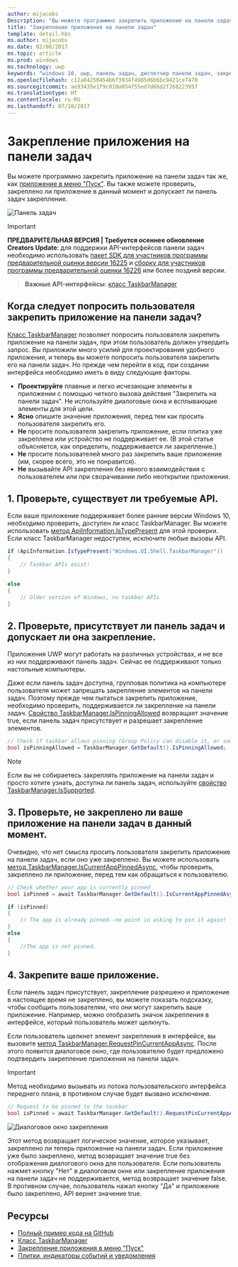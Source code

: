 ```yaml
---
author: mijacobs
Description: "Вы можете программно закрепить приложение на панели задач и проверить, закреплено ли оно в данный момент."
title: "Закрепление приложения на панели задач"
template: detail.hbs
ms.author: mijacobs
ms.date: 02/08/2017
ms.topic: article
ms.prod: windows
ms.technology: uwp
keywords: "windows 10, uwp, панель задач, диспетчер панели задач, закрепление на панели задач, основная плитка"
ms.openlocfilehash: c12a84250454b6f3934f4985d6b6bc9421ce7470
ms.sourcegitcommit: ae93435e1f9c010a054f55ed7d6bd2f268223957
ms.translationtype: HT
ms.contentlocale: ru-RU
ms.lasthandoff: 07/10/2017
---
```

# <a name="pin-your-app-to-the-taskbar"></a>Закрепление приложения на панели задач

Вы можете программно закрепить приложение на панели задач так же, как [приложение в меню "Пуск"](tiles-and-notifications-primary-tile-apis.md). Вы также можете проверить, закреплено ли приложение в данный момент и допускает ли панель задач закрепление. 

![Панель задач](images/taskbar/taskbar.png)

> [!IMPORTANT]
> **ПРЕДВАРИТЕЛЬНАЯ ВЕРСИЯ | Требуется осеннее обновление Creators Update**: для поддержки API-интерфейсов панели задач необходимо использовать [пакет SDK для участников программы предварительной оценки версии 16225](https://www.microsoft.com/en-us/software-download/windowsinsiderpreviewSDK) и [сборку для участников программы предварительной оценки 16226](https://blogs.windows.com/windowsexperience/2017/06/21/announcing-windows-10-insider-preview-build-16226-pc/) или более поздней версии.

> **Важные API-интерфейсы**: [класс TaskbarManager](https://docs.microsoft.com/uwp/api/windows.ui.shell.taskbarmanager) 


## <a name="when-should-you-ask-the-user-to-pin-your-app-to-the-taskbar"></a>Когда следует попросить пользователя закрепить приложение на панели задач? 

[Класс TaskbarManager](https://docs.microsoft.com/uwp/api/windows.ui.shell.taskbarmanager) позволяет попросить пользователя закрепить приложение на панели задач, при этом пользователь должен утвердить запрос. Вы приложили много усилий для проектирования удобного приложения, и теперь вы можете попросить пользователя закрепить его на панели задач. Но прежде чем перейти в код, при создании интерфейса необходимо иметь в виду следующие факторы.

* **Проектируйте** плавные и легко исчезающие элементы в приложении с помощью четкого вызова действия "Закрепить на панели задач". Не используйте диалоговые окна и всплывающие элементы для этой цели. 
* **Ясно** опишите значение приложения, перед тем как просить пользователя закрепить его.
* **Не** просите пользователя закрепить приложение, если плитка уже закреплена или устройство не поддерживает ее. (В этой статье объясняется, как определить, поддерживается ли закрепление.)
* **Не** просите пользователей много раз закрепить ваше приложение (им, скорее всего, это не понравится).
* **Не** вызывайте API закрепления без явного взаимодействия с пользователем или при сворачивании либо неоткрытии приложения.


## <a name="1-check-whether-the-required-apis-exist"></a>1. Проверьте, существует ли требуемые API.

Если ваше приложение поддерживает более ранние версии Windows 10, необходимо проверить, доступен ли класс TaskbarManager. Вы можете использовать [метод ApiInformation.IsTypePresent](https://docs.microsoft.com/en-us/uwp/api/windows.foundation.metadata.apiinformation#Windows_Foundation_Metadata_ApiInformation_IsTypePresent_System_String_) для этой проверки. Если класс TaskbarManager недоступен, исключите любые вызовы API.

```csharp
if (ApiInformation.IsTypePresent("Windows.UI.Shell.TaskbarManager"))
{
    // Taskbar APIs exist!
}

else
{
    // Older version of Windows, no taskbar APIs
}
```


## <a name="2-check-whether-taskbar-is-present-and-allows-pinning"></a>2. Проверьте, присутствует ли панель задач и допускает ли она закрепление.

Приложения UWP могут работать на различных устройствах, и не все из них поддерживают панель задач. Сейчас ее поддерживают только настольные компьютеры. 

Даже если панель задач доступна, групповая политика на компьютере пользователя может запрещать закрепление элементов на панели задач. Поэтому прежде чем пытаться закрепить приложение, необходимо проверить, поддерживается ли закрепление на панели задач. [Свойство TaskbarManager.IsPinningAllowed](https://docs.microsoft.com/uwp/api/windows.ui.shell.taskbarmanager#Windows_UI_Shell_TaskbarManager_IsPinningAllowed) возвращает значение true, если панель задач присутствует и разрешает закрепление элементов. 

```csharp
// Check if taskbar allows pinning (Group Policy can disable it, or some device families don't have taskbar)
bool isPinningAllowed = TaskbarManager.GetDefault().IsPinningAllowed;
```

> [!NOTE]
> Если вы не собираетесь закреплять приложение на панели задач и просто хотите узнать, доступна ли панель задач, используйте [свойство TaskbarManager.IsSupported](https://docs.microsoft.com/uwp/api/windows.ui.shell.taskbarmanager#Windows_UI_Shell_TaskbarManager_IsSupported).


## <a name="3-check-whether-your-app-is-currently-pinned-to-the-taskbar"></a>3. Проверьте, не закреплено ли ваше приложение на панели задач в данный момент.

Очевидно, что нет смысла просить пользователя закрепить приложение на панели задач, если оно уже закреплено. Вы можете использовать [метод TaskbarManager.IsCurrentAppPinnedAsync](https://docs.microsoft.com/uwp/api/windows.ui.shell.taskbarmanager#Windows_UI_Shell_TaskbarManager_IsCurrentAppPinnedAsync), чтобы проверить, закреплено ли приложение, перед тем как обращаться к пользователю.

```csharp
// Check whether your app is currently pinned
bool isPinned = await TaskbarManager.GetDefault().IsCurrentAppPinnedAsync();

if (isPinned)
{
    // The app is already pinned--no point in asking to pin it again!
}
else 
{
    //The app is not pinned. 
}
```


##  <a name="4-pin-your-app"></a>4. Закрепите ваше приложение.

Если панель задач присутствует, закрепление разрешено и приложение в настоящее время не закреплено, вы можете показать подсказку, чтобы сообщить пользователям, что они могут закрепить ваше приложение. Например, можно отобразить значок закрепления в интерфейсе, который пользователь может щелкнуть. 

Если пользователь щелкнет элемент закрепления в интерфейсе, вы вызовите [метод TaskbarManager.RequestPinCurrentAppAsync](https://docs.microsoft.com/uwp/api/windows.ui.shell.taskbarmanager#Windows_UI_Shell_TaskbarManager_RequestPinCurrentAppAsync). После этого появится диалоговое окно, где пользователю будет предложено подтвердить закрепление приложения на панели задач.

> [!IMPORTANT]
> Метод необходимо вызывать из потока пользовательского интерфейса переднего плана, в противном случае будет вызвано исключение.

```csharp
// Request to be pinned to the taskbar
bool isPinned = await TaskbarManager.GetDefault().RequestPinCurrentAppAsync();
```

![Диалоговое окно закрепления](images/taskbar/pin-dialog.png)

Этот метод возвращает логическое значение, которое указывает, закреплено ли теперь приложение на панели задач. Если приложение уже было закреплено, метод возвращает значение true без отображения диалогового окна для пользователя. Если пользователь нажмет кнопку "Нет" в диалоговом окне или закрепление приложения на панели задач не поддерживается, метод возвращает значение false. В противном случае, пользователь нажал кнопку "Да" и приложение было закреплено, API вернет значение true.


## <a name="resources"></a>Ресурсы

* [Полный пример кода на GitHub](https://github.com/WindowsNotifications/quickstart-pin-to-taskbar)
* [Класс TaskbarManager](https://docs.microsoft.com/uwp/api/windows.ui.shell.taskbarmanager)
* [Закрепление приложения в меню "Пуск"](tiles-and-notifications-primary-tile-apis.md)
* [Плитки, индикаторы событий и уведомления](tiles-badges-notifications.md)